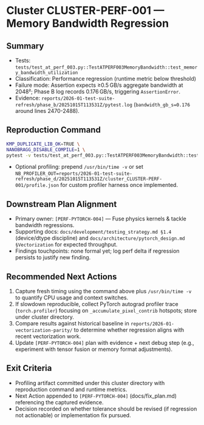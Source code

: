 # Cluster CLUSTER-PERF-001 — Memory Bandwidth Regression

## Summary
- Tests: `tests/test_at_perf_003.py::TestATPERF003MemoryBandwidth::test_memory_bandwidth_utilization`
- Classification: Performance regression (runtime metric below threshold)
- Failure mode: Assertion expects ≥0.5 GB/s aggregate bandwidth at 2048²; Phase B log records 0.176 GB/s, triggering `AssertionError`.
- Evidence: `reports/2026-01-test-suite-refresh/phase_b/20251015T113531Z/pytest.log` (`bandwidth_gb_s=0.176` around lines 2470-2488).

## Reproduction Command
```bash
KMP_DUPLICATE_LIB_OK=TRUE \
NANOBRAGG_DISABLE_COMPILE=1 \
pytest -v tests/test_at_perf_003.py::TestATPERF003MemoryBandwidth::test_memory_bandwidth_utilization
```
- Optional profiling: prepend `/usr/bin/time -v` or set `NB_PROFILER_OUT=reports/2026-01-test-suite-refresh/phase_d/20251015T113531Z/cluster_CLUSTER-PERF-001/profile.json` for custom profiler harness once implemented.

## Downstream Plan Alignment
- Primary owner: `[PERF-PYTORCH-004]` — Fuse physics kernels & tackle bandwidth regressions.
- Supporting docs: `docs/development/testing_strategy.md §1.4` (device/dtype discipline) and `docs/architecture/pytorch_design.md §Vectorization` for expected throughput.
- Findings touchpoints: none formal yet; log perf delta if regression persists to justify new finding.

## Recommended Next Actions
1. Capture fresh timing using the command above plus `/usr/bin/time -v` to quantify CPU usage and context switches.
2. If slowdown reproducible, collect PyTorch autograd profiler trace (`torch.profiler`) focusing on `_accumulate_pixel_contrib` hotspots; store under cluster directory.
3. Compare results against historical baseline in `reports/2026-01-vectorization-parity/` to determine whether regression aligns with recent vectorization work.
4. Update `[PERF-PYTORCH-004]` plan with evidence + next debug step (e.g., experiment with tensor fusion or memory format adjustments).

## Exit Criteria
- Profiling artifact committed under this cluster directory with reproduction command and runtime metrics.
- Next Action appended to `[PERF-PYTORCH-004]` (docs/fix_plan.md) referencing the captured evidence.
- Decision recorded on whether tolerance should be revised (if regression not actionable) or implementation fix pursued.
